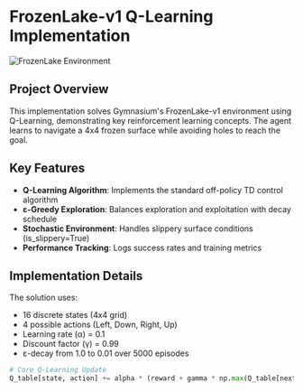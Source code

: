 # FrozenLake-v1 Q-Learning Implementation

![FrozenLake Environment](https://gymnasium.farama.org/_images/frozen_lake.gif)

## Project Overview

This implementation solves Gymnasium's FrozenLake-v1 environment using Q-Learning, demonstrating key reinforcement learning concepts. The agent learns to navigate a 4x4 frozen surface while avoiding holes to reach the goal.

## Key Features

- **Q-Learning Algorithm**: Implements the standard off-policy TD control algorithm
- **ε-Greedy Exploration**: Balances exploration and exploitation with decay schedule
- **Stochastic Environment**: Handles slippery surface conditions (is_slippery=True)
- **Performance Tracking**: Logs success rates and training metrics

## Implementation Details

The solution uses:
- 16 discrete states (4x4 grid)
- 4 possible actions (Left, Down, Right, Up)
- Learning rate (α) = 0.1
- Discount factor (γ) = 0.99
- ε-decay from 1.0 to 0.01 over 5000 episodes

```python
# Core Q-Learning Update
Q_table[state, action] += alpha * (reward + gamma * np.max(Q_table[next_state]) - Q_table[state, action])
